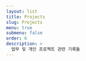 ```yaml
---
layout: list
title: Projects
slug: Projects
menu: true
submenu: false
order: 6
description: >
  업무 및 개인 프로젝트 관련 기록들  
---
```

